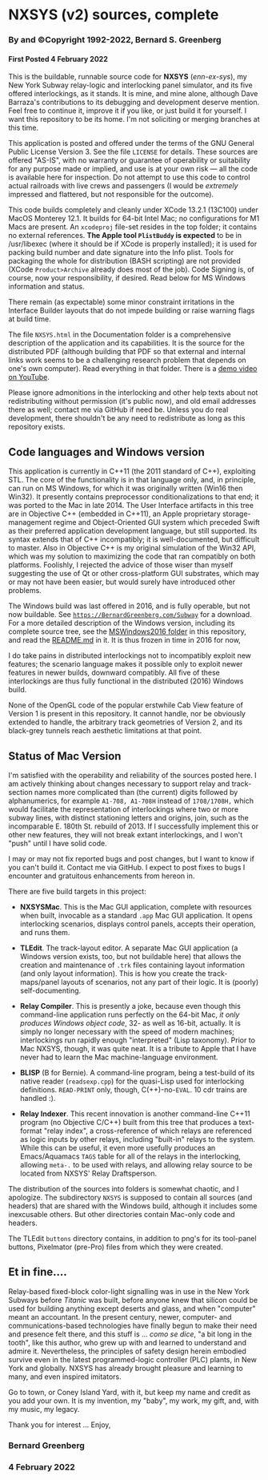 #  NXSYS (v2)  sources, complete
###  By and ©Copyright 1992-2022, Bernard S. Greenberg
#### First Posted 4 February 2022

This is the buildable, runnable source code for **NXSYS** (*enn-ex-sys*), my New York Subway relay-logic and interlocking panel simulator, and its five offered interlockings, as it stands.  It is mine, and mine alone, although Dave Barraza's contributions to its debugging and development deserve mention.  Feel free to continue it, improve it if you like, or just build it for yourself.  I want this repository to be its home.  I'm not soliciting or merging branches at this time.

This application is posted and offered under the terms of the GNU General Public License Version 3. See the file `LICENSE` for details. These sources are offered "AS-IS", with no warranty or guarantee of operability or suitability for any purpose made or implied, and use is at your own risk — all the code is available here for inspection.  Do not attempt to use this code to control actual railroads with live crews and passengers (I would be *extremely* impressed and flattered, but not responsible for the outcome).

This code builds completely and cleanly under XCode 13.2.1 (13C100) under MacOS Monterey 12.1.  It builds for 64-bit Intel Mac; no configurations for M1 Macs are present. An `xcodeproj` file-set resides in the top folder; it contains no external references. **The Apple tool `PlistBuddy` is expected** to be in /usr/libexec (where it should be if XCode is properly installed); it is used for packing build number and date signature into the Info plist.  Tools for packaging the whole for distribution (BASH scripting) are not provided (XCode `Product>Archive` already does most of the job).  Code Signing is, of course, now your responsibility, if desired. Read below for MS Windows information and status.

There remain (as expectable) some minor constraint irritations in the Interface  Builder layouts that do not impede building or raise warning flags at build time.

The file `NXSYS.html` in the Documentation folder is a comprehensive description of the application and its capabilities. It is the source for the distributed PDF (although building that PDF so that external and internal links work seems to be a challenging research problem that depends on one's own computer). Read everything in that folder.  There is a [demo video on YouTube](https://www.youtube.com/watch?v=nAgy_TZ5Dcs).

Please ignore admonitions in the interlocking and other help texts about not redistributing without permission (it's public now), and old email addresses there as well; contact me via GitHub if need be.  Unless you do real development, there shouldn't be any need to redistribute as long as this repository exists.

## Code languages and Windows version

This application is currently in C++11 (the 2011 standard of C++), exploiting STL.  The core of the functionality is in that language only, and, in principle, can run on MS Windows, for which it was originally written  (Win16 then Win32). It presently contains preprocessor conditionalizations to that end; it was ported to the Mac in late 2014.  The User Interface artifacts in this tree are in Objective C++ (embedded in C++11), an Apple proprietary storage-management regime and Object-Oriented GUI system which preceded Swift as their   preferred application development language, but still supported. Its syntax extends that of C++ incompatibly; it is well-documented, but difficult to master.  Also in Objective C++ is my original simulation of the Win32 API, which was my solution to maximizing the code that ran compatibly on both platforms.  Foolishly, I rejected the advice of those wiser than myself suggesting the use of Qt or other cross-platform GUI substrates, which may or may not have been easier, but would surely have introduced other problems.

The Windows build was last offered in 2016, and is fully operable, but not now buildable.  See [`https://BernardGreenberg.com/Subway`](https://BernardGreenberg.com/Subway) for a download.  For a more detailed description of the Windows version, including its complete source tree, see the [MSWindows2016 folder](https://github.com/BernardGreenberg/NXSYS/tree/master/MSWindows2016) in this repository, and read the [README.md](https://github.com/BernardGreenberg/NXSYS/tree/master/MSWindows2016#readme) in it. It is thus frozen in time in 2016 for now,

I do take pains in distributed interlockings not to incompatibly exploit new features; the scenario language makes it possible only to exploit newer features in newer builds, downward compatibly.  All five of these interlockings are thus fully functional in the distributed (2016) Windows build. 

None of the OpenGL code of the popular erstwhile Cab View feature of Version 1 is present in this repository.  It cannot handle, nor be obviously extended to handle, the arbitrary track geometries of Version 2, and its black-grey tunnels reach aesthetic limitations at that point.

## Status of Mac Version

I'm satisfied with the operability and reliability of the sources posted here.  I am actively thinking about changes necessary to support relay and track-section names more complicated than (the current) digits followed by alphanumerics, for example `A1-708, A1-708H` instead of `1708/1708H,` which would facilitate the representation of interlockings where two or more subway lines, with distinct stationing letters and origins, join, such as the incomparable E. 180th St. rebuild of 2013. If I successfully implement this or other new features, they will not break extant interlockings, and I won't "push" until I have solid code.

I may or may not fix reported bugs and post changes, but I want to know if you can't build it. Contact me via GitHub. I expect to post fixes to bugs I encounter and gratuitous enhancements from hereon in.

There are five build targets in this project:

- **NXSYSMac**. This is the Mac GUI application, complete with resources when built, invocable as a standard `.app` Mac GUI application.   It opens interlocking scenarios, displays control panels, accepts their operation, and runs them.

- **TLEdit**.  The track-layout editor.  A separate Mac GUI application (a Windows version exists, too, but not buildable here) that allows the creation and maintenance of `.trk` files containing layout information (and only layout information).  This is how you create the track-maps/panel layouts of scenarios, not any part of their logic. It is (poorly) self-documenting.

- **Relay Compiler**. This is presently a joke, because even though this command-line application runs perfectly on the 64-bit Mac, *it only produces Windows object code*, 32- as well as 16-bit, actually.  It is simply no longer necessary with the speed of modern machines; interlockings run rapidly enough "interpreted" (Lisp taxonomy).  Prior to Mac NXSYS, though, it was quite neat. It is a tribute to Apple that I have never had to learn the Mac machine-language environment.

- **BLISP** (B for Bernie).  A command-line program, being a test-build of its native reader (`readsexp.cpp`) for the quasi-Lisp used for interlocking definitions.  `READ-PRINT` only, though, C(++)-no-`EVAL`. 10 cdr trains are handled :).

- **Relay Indexer**.  This recent innovation is another command-line C++11 program (no Objective C/C++) built from this tree that produces a text-format "relay index", a cross-reference of which relays are referenced as logic inputs by other relays, including "built-in" relays to the system. While this can be useful, it even more usefully produces an Emacs/Aquamacs `TAGS` table for all of the relays in the interlocking, allowing `meta-.` to be used with relays, and allowing relay source to be located from NXSYS' Relay Draftsperson.

The distribution of the sources into folders is somewhat chaotic, and I apologize.  The subdirectory `NXSYS` is supposed to contain all sources (and headers) that are shared with the Windows build, although it includes some inexcusable others. But other directories contain Mac-only code and headers.

The TLEdit `buttons` directory contains, in addition to png's for its tool-panel buttons, Pixelmator (pre-Pro) files from which they were created.


## Et in fine....

Relay-based fixed-block color-light signalling was in use in the New York Subways before *Titanic* was built, before anyone knew that silicon could be used for building anything except deserts and glass, and when "computer" meant an accountant. In the present century, newer, computer- and communications-based technologies have finally begun to make their need and presence felt there, and this stuff is ... *como se dice*, "a bit long in the tooth", like this author, who grew up with and learned to understand and admire it.  Nevertheless, the principles of safety design herein embodied survive even in the latest programmed-logic controller (PLC) plants, in New York and globally.  NXSYS has already brought pleasure and learning to many, and even inspired imitators.

Go to town, or Coney Island Yard, with it, but keep my name and credit as you add your own.  It is my invention, my "baby", my work, my gift, and, with my music, my legacy.

Thank you for interest ... Enjoy,

### Bernard Greenberg
### 4 February 2022



